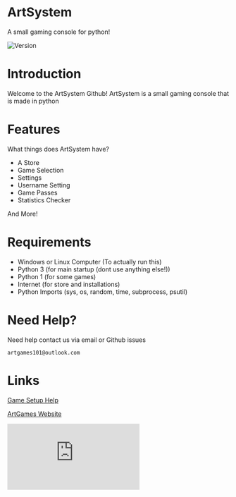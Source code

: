 # ArtSystem
A small gaming console for python!

![Version](https://img.shields.io/badge/Version-v1.3%20ALPHA-blue.svg?style=social)

# Introduction

Welcome to the ArtSystem Github!
ArtSystem is a small gaming console that is made in python

# Features

What things does ArtSystem have?

* A Store
* Game Selection
* Settings
* Username Setting
* Game Passes
* Statistics Checker

And More!

# Requirements

* Windows or Linux Computer  (To actually run this)
* Python 3 (for main startup (dont use anything else!))
* Python 1 (for some games)
* Internet (for store and installations)
* Python Imports (sys, os, random, time, subprocess, psutil)

# Need Help?

Need help contact us via email or Github issues

`artgames101@outlook.com`


# Links

[Game Setup Help](https://github.com/ArtGames101/ArtSystem/wiki)


[ArtGames Website](https://artgames101.jimdosite.com)


![Discord](https://discordapp.com/api/guilds/391133290704273408/widget.json)
